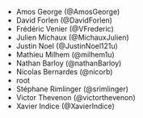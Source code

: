- Amos George (@AmosGeorge)
- David Forlen (@DavidForlen)
- Frédéric Venier (@VFrederic)
- Julien Michaux (@MichauxJulien)
- Justin Noel (@JustinNoel121u)
- Mathieu Milhem (@milhem1u)
- Nathan Barloy (@nathanBarloy)
- Nicolas Bernardes (@nicorb)
- root
- Stéphane Rimlinger (@srimlinger)
- Victor Thevenon (@victorthevenon)
- Xavier Indice (@XavierIndice)
